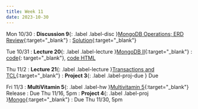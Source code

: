 ```yaml
---
title: Week 11
date: 2023-10-30
---
```


Mon 10/30
: **Discussion 9**{: .label .label-disc }[MongoDB Operations; ERD Review](https://drive.google.com/file/d/1vij3BytST9tS-QICxfKLbHqCLka5RBcS/view?usp=drive_link){:target="\_blank"}
  : [Solution](https://drive.google.com/file/d/1EXLsyKK54-b36NQ7Tov5WQ-rMdbtVgoB/view?usp=drive_link){:target="\_blank"}

Tue 10/31
: **Lecture 20**{: .label .label-lecture }[MongoDB II](https://docs.google.com/presentation/d/1zp6wYLRwvPsybmpIt8TLeZbFkOEvzP8fpNmxBzcS0pc/edit?usp=sharing){:target="\_blank"}
  : [code](https://data101.datahub.berkeley.edu/hub/user-redirect/git-pull?repo=https%3A%2F%2Fgithub.com%2Fcal-data-eng%2Ffa23-materials&urlpath=lab%2Ftree%2Ffa23-materials%2Flecture%2Flec20%2Flec20.ipynb&branch=main){: target="\_blank"}, [code HTML](../../resources/assets/lectures/lec20/lec20.html)

Thu 11/2
: **Lecture 21**{: .label .label-lecture }[Transactions and TCL](https://docs.google.com/presentation/d/1remSLobLEL3tyuKEE2jntDKFHM3ncD2QXFxXF--mFyc/edit?usp=sharing){:target="\_blank"}
: **Project 3**{: .label .label-proj-due } Due

Fri 11/3
: **MultiVitamin 5**{: .label .label-hw }[Multivitamin 5](https://www.gradescope.com/courses/576229/assignments/3631117/grade){:target="\_blank"} Release
  : Due Thu 11/16, 5pm
: **Project 4**{: .label .label-proj }[Mongo](https://data101.datahub.berkeley.edu/hub/user-redirect/git-pull?repo=https%3A%2F%2Fgithub.com%2Fcal-data-eng%2Ffa23-materials&urlpath=lab%2Ftree%2Ffa23-materials%2Fproj%2Fproj4%2Fproj4.ipynb&branch=main){:target="\_blank"}
  : Due Thu 11/30, 5pm
